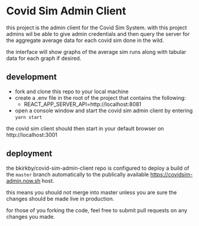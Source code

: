# Covid Sim Admin Client
this project is the admin client for the Covid Sim System. with this project
admins wil be able to give admin credentials and then query the server
for the aggregate average data for each covid sim done in the wild.

the interface will show graphs of the average sim runs along with tabular
data for each graph if desired.

## development
* fork and clone this repo to your local machine
* create a .env file in the root of the project that contains the following:
  * REACT_APP_SERVER_API=http://localhost:8081
* open a console window and start the covid sim admin client by entering `yarn start`

the covid sim client should then start in your default browser on http://localhost:3001

## deployment
the bkirkby/covid-sim-admin-client repo is configured to deploy a build of the `master` branch
automatically to the publically available https://covidsim-admin.now.sh host.

this means you should not merge into master unless you are sure the changes should
be made live in production.

for those of you forking the code, feel free to submit pull requests on any
changes you made.